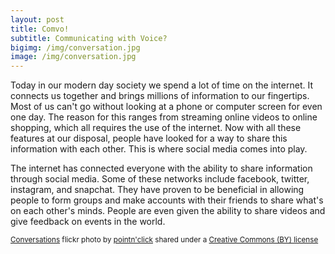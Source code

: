 ```yaml
---
layout: post
title: Comvo!
subtitle: Communicating with Voice?
bigimg: /img/conversation.jpg
image: /img/conversation.jpg
---
```


Today in our modern day society we spend a lot of time on the internet. It connects us together and brings millions of information to our fingertips. Most of us can't go without looking at a phone or computer screen for even one day. The reason for this ranges from streaming online videos to online shopping, which all requires the use of the internet. Now with all these features at our disposal, people have looked for a way to share this information with each other. This is where social media comes into play.

The internet has connected everyone with the ability to share information through social media. Some of these networks include facebook, twitter, instagram, and snapchat. They have proven to be beneficial in allowing people to form groups and make accounts with their friends to share what's on each other's minds. People are even given the ability to share videos and give feedback on events in the world.  

<small><a title="Conversations" href="https://flickr.com/photos/27568572@N06/15493241371">Conversations</a> flickr photo by <a href="https://flickr.com/people/27568572@N06">pointn'click</a> shared under a <a href="https://creativecommons.org/licenses/by/2.0/">Creative Commons (BY) license</a> </small>
